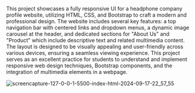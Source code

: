 This project showcases a fully responsive UI for a headphone company profile 
website, utilizing HTML, CSS, and Bootstrap to craft a modern and professional 
design. The website includes several key features: a top navigation bar with 
centered links and dropdown menus, a dynamic image carousel at the header, and 
dedicated sections for "About Us" and "Product" which include descriptive text 
and related multimedia content. The layout is designed to be visually appealing 
and user-friendly across various devices, ensuring a seamless viewing experience. 
This project serves as an excellent practice for students to understand and 
implement responsive web design techniques, Bootstrap components, and the 
integration of multimedia elements in a webpage. 

![screencapture-127-0-0-1-5500-index-html-2024-09-17-22_57_55](https://github.com/user-attachments/assets/618e0a9c-e213-431e-b307-b71796b7d4e3)
